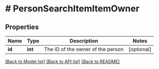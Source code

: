 # # PersonSearchItemItemOwner

## Properties

Name | Type | Description | Notes
------------ | ------------- | ------------- | -------------
**id** | **int** | The ID of the owner of the person | [optional]

[[Back to Model list]](../README.md#documentation-for-models) [[Back to API list]](../README.md#documentation-for-api-endpoints) [[Back to README]](../README.md)

